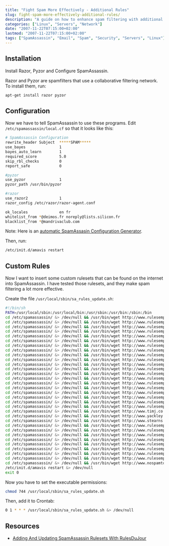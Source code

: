 ```yaml
---
title: "Fight Spam More Effectively - Additional Rules"
slug: fight-spam-more-effectively-additional-rules/
description: "A guide on how to enhance spam filtering with additional rules and tools like Razor and Pyzor."
categories: ["Linux", "Servers", "Network"]
date: "2007-11-22T07:15:00+02:00"
lastmod: "2007-11-22T07:15:00+02:00"
tags: ["SpamAssassin", "Email", "Spam", "Security", "Servers", "Linux"]
---
```


## Installation

Install Razor, Pyzor and Configure SpamAssassin.

Razor and Pyzor are spamfilters that use a collaborative filtering network. To install them, run:

```bash
apt-get install razor pyzor
```

## Configuration

Now we have to tell SpamAssassin to use these programs. Edit `/etc/spamassassin/local.cf` so that it looks like this:

```bash
# SpamAssassin Configuration
rewrite_header Subject  *****SPAM*****
use_bayes               1
bayes_auto_learn        1
required_score          5.0
skip_rbl_checks         0
report_safe             0

#pyzor
use_pyzor               1
pyzor_path /usr/bin/pyzor

#razor
use_razor2              1
razor_config /etc/razor/razor-agent.conf

ok_locales              en fr
whitelist_from *@deimos.fr noreply@lists.silicon.fr
blacklist_from *@mandrivaclub.com
```

Note: Here is an [automatic SpamAssasin Configuration Generator](https://www.yrex.com/spam/spamconfig.php).

Then, run:

```bash
/etc/init.d/amavis restart
```

## Custom Rules

Now I want to insert some custom rulesets that can be found on the internet into SpamAssassin. I have tested those rulesets, and they make spam filtering a lot more effective.

Create the file `/usr/local/sbin/sa_rules_update.sh`:

```bash
#!/bin/sh
PATH=/usr/local/sbin:/usr/local/bin:/usr/sbin:/usr/bin:/sbin:/bin
cd /etc/spamassassin/ &> /dev/null && /usr/bin/wget http://www.rulesemporium.com/rules/71_sare_redirect_pre3.0.0.cf -O 71_sare_redirect_pre3.0.0.cf &> /dev/null
cd /etc/spamassassin/ &> /dev/null && /usr/bin/wget http://www.rulesemporium.com/rules/70_sare_bayes_poison_nxm.cf -O 70_sare_bayes_poison_nxm.cf &> /dev/null
cd /etc/spamassassin/ &> /dev/null && /usr/bin/wget http://www.rulesemporium.com/rules/70_sare_html.cf -O 70_sare_html.cf &> /dev/null
cd /etc/spamassassin/ &> /dev/null && /usr/bin/wget http://www.rulesemporium.com/rules/70_sare_html4.cf -O 70_sare_html4.cf &> /dev/null
cd /etc/spamassassin/ &> /dev/null && /usr/bin/wget http://www.rulesemporium.com/rules/70_sare_html_x30.cf -O 70_sare_html_x30.cf &> /dev/null
cd /etc/spamassassin/ &> /dev/null && /usr/bin/wget http://www.rulesemporium.com/rules/70_sare_header0.cf -O 70_sare_header0.cf &> /dev/null
cd /etc/spamassassin/ &> /dev/null && /usr/bin/wget http://www.rulesemporium.com/rules/70_sare_header3.cf -O 70_sare_header3.cf &> /dev/null
cd /etc/spamassassin/ &> /dev/null && /usr/bin/wget http://www.rulesemporium.com/rules/70_sare_header_x30.cf -O 70_sare_header_x30.cf &> /dev/null
cd /etc/spamassassin/ &> /dev/null && /usr/bin/wget http://www.rulesemporium.com/rules/70_sare_specific.cf -O 70_sare_specific.cf &> /dev/null
cd /etc/spamassassin/ &> /dev/null && /usr/bin/wget http://www.rulesemporium.com/rules/70_sare_adult.cf -O 70_sare_adult.cf &> /dev/null
cd /etc/spamassassin/ &> /dev/null && /usr/bin/wget http://www.rulesemporium.com/rules/72_sare_bml_post25x.cf -O 72_sare_bml_post25x.cf &> /dev/null
cd /etc/spamassassin/ &> /dev/null && /usr/bin/wget http://www.rulesemporium.com/rules/99_sare_fraud_post25x.cf -O 99_sare_fraud_post25x.cf &> /dev/null
cd /etc/spamassassin/ &> /dev/null && /usr/bin/wget http://www.rulesemporium.com/rules/70_sare_spoof.cf -O 70_sare_spoof.cf &> /dev/null
cd /etc/spamassassin/ &> /dev/null && /usr/bin/wget http://www.rulesemporium.com/rules/70_sare_random.cf -O 70_sare_random.cf &> /dev/null
cd /etc/spamassassin/ &> /dev/null && /usr/bin/wget http://www.rulesemporium.com/rules/70_sare_oem.cf -O 70_sare_oem.cf &> /dev/null
cd /etc/spamassassin/ &> /dev/null && /usr/bin/wget http://www.rulesemporium.com/rules/70_sare_genlsubj0.cf -O 70_sare_genlsubj0.cf &> /dev/null
cd /etc/spamassassin/ &> /dev/null && /usr/bin/wget http://www.rulesemporium.com/rules/70_sare_genlsubj3.cf -O 70_sare_genlsubj3.cf &> /dev/null
cd /etc/spamassassin/ &> /dev/null && /usr/bin/wget http://www.rulesemporium.com/rules/70_sare_genlsubj_x30.cf -O 70_sare_genlsubj_x30.cf &> /dev/null
cd /etc/spamassassin/ &> /dev/null && /usr/bin/wget http://www.rulesemporium.com/rules/70_sare_unsub.cf -O 70_sare_unsub.cf &> /dev/null
cd /etc/spamassassin/ &> /dev/null && /usr/bin/wget http://www.rulesemporium.com/rules/70_sare_uri.cf -O 70_sare_uri.cf &> /dev/null
cd /etc/spamassassin/ &> /dev/null && /usr/bin/wget http://www.timj.co.uk/linux/bogus-virus-warnings.cf -O bogus-virus-warnings.cf &> /dev/null
cd /etc/spamassassin/ &> /dev/null && /usr/bin/wget http://www.yackley.org/sa-rules/evilnumbers.cf -O evilnumbers.cf &> /dev/null
cd /etc/spamassassin/ &> /dev/null && /usr/bin/wget http://www.stearns.org/sa-blacklist/random.current.cf -O random.current.cf &> /dev/null
cd /etc/spamassassin/ &> /dev/null && /usr/bin/wget http://www.rulesemporium.com/rules/88_FVGT_body.cf -O 88_FVGT_body.cf &> /dev/null
cd /etc/spamassassin/ &> /dev/null && /usr/bin/wget http://www.rulesemporium.com/rules/88_FVGT_rawbody.cf -O 88_FVGT_rawbody.cf &> /dev/null
cd /etc/spamassassin/ &> /dev/null && /usr/bin/wget http://www.rulesemporium.com/rules/88_FVGT_subject.cf -O 88_FVGT_subject.cf &> /dev/null
cd /etc/spamassassin/ &> /dev/null && /usr/bin/wget http://www.rulesemporium.com/rules/88_FVGT_headers.cf -O 88_FVGT_headers.cf &> /dev/null
cd /etc/spamassassin/ &> /dev/null && /usr/bin/wget http://www.rulesemporium.com/rules/88_FVGT_uri.cf -O 88_FVGT_uri.cf &> /dev/null
cd /etc/spamassassin/ &> /dev/null && /usr/bin/wget http://www.rulesemporium.com/rules/99_FVGT_DomainDigits.cf -O 99_FVGT_DomainDigits.cf &> /dev/null
cd /etc/spamassassin/ &> /dev/null && /usr/bin/wget http://www.rulesemporium.com/rules/99_FVGT_Tripwire.cf -O 99_FVGT_Tripwire.cf &> /dev/null
cd /etc/spamassassin/ &> /dev/null && /usr/bin/wget http://www.rulesemporium.com/rules/99_FVGT_meta.cf -O 99_FVGT_meta.cf &> /dev/null
cd /etc/spamassassin/ &> /dev/null && /usr/bin/wget http://www.nospamtoday.com/download/mime_validate.cf -O mime_validate.cf &> /dev/null
/etc/init.d/amavis restart &> /dev/null
exit 0
```

Now you have to set the executable permissions:

```bash
chmod 744 /usr/local/sbin/sa_rules_update.sh
```

Then, add it to Crontab:

```bash
0 1 * * * /usr/local/sbin/sa_rules_update.sh &> /dev/null
```

## Resources
- [Adding And Updating SpamAssassin Rulesets With RulesDuJour](../../../static/pdf/adding_and_updating_spamassassin_rulesets_with_rulesdujour.pdf)
